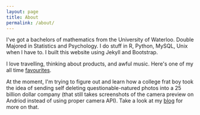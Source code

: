 ```yaml
---
layout: page
title: About
permalink: /about/
---
```

  I've got a bachelors of mathematics from the University of Waterloo. Double Majored in Statistics and Psychology. I do stuff in R, Python, MySQL, Unix when I have to. I built this website using Jekyll and Bootstrap.
  
  I love travelling, thinking about products, and awful music. Here's one of my all time <a href=" https://www.youtube.com/watch?v=iq_d8VSM0nw">favourites</a>. 
  
  At the moment, I'm trying to figure out and learn how a college frat boy took the idea of sending self deleting questionable-natured photos into a 25 billion dollar company (that still takes screenshots of the camera preview on Andriod instead of using proper camera API). Take a look at my <a href=" https://arnehuang.github.io/blog/">blog</a> for more on that.
